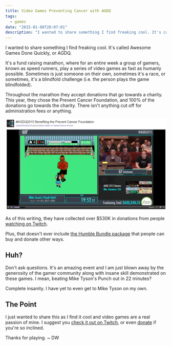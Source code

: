 ```yaml
---
title: Video Games Preventing Cancer with AGDQ
tags:
  - games
date: "2015-01-08T20:07:01"
description: "I wanted to share something I find freaking cool. It's called Awesome Games Done Quickly, or AGDQ."
---
```


I wanted to share something I find freaking cool. It's called Awesome Games Done Quickly, or AGDQ.

It's a fund raising marathon, where for an entire week a group of gamers, known as speed runners, play a series of video games as fast as humanly possible. Sometimes is just someone on their own, sometimes it's a race, or sometimes, it's a blindfold challenge (i.e. the person plays the game blindfolded).

Throughout the marathon they accept donations that go towards a charity. This year, they chose the Prevent Cancer Foundation, and 100% of the donations go towards the charity. There isn't anything cut off for administration fees or anything.

![Screenshot of livestream from AGDQ 2015 with speedrunner sinisterwon beating Mike Tyson in Mike Tyson's Punch-Out on the NES with the time at 19:52.21](AGDQ-miketyson.png)

As of this writing, they have collected over $530K in donations from people [watching on Twitch](http://www.twitch.tv/gamesdonequick).

Plus, that doesn't ever include [the Humble Bundle package](https://www.humblebundle.com/) that people can buy and donate other ways.

## Huh?

Don't ask questions. It's an amazing event and I am just blown away by the generosity of the gamer community along with insane skill demonstrated on these games. I mean, beating Mike Tyson's Punch out in 22 minutes? 

Complete insanity. I have yet to even get to Mike Tyson on my own.

## The Point

I just wanted to share this as I find it cool and video games are a real passion of mine. I suggest you [check it out on Twitch](http://www.twitch.tv/gamesdonequick), or even [donate](https://gamesdonequick.com/tracker/donate/12) if you're so inclined.

Thanks for playing. ~ DW